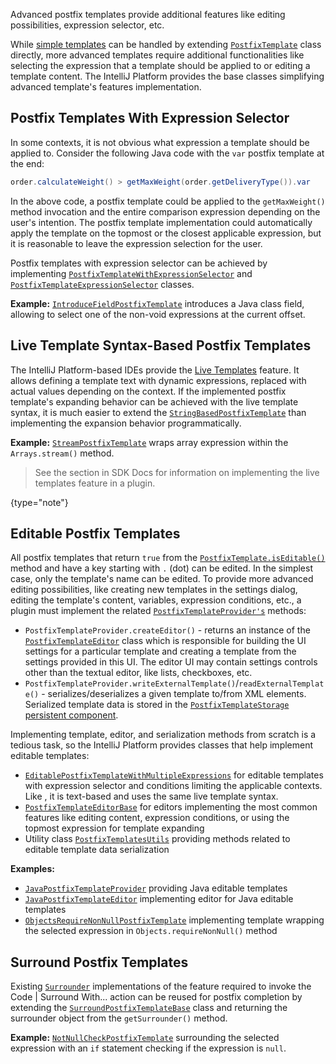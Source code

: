 [//]: # (title: Advanced Postfix Templates)

<!-- Copyright 2000-2022 JetBrains s.r.o. and contributors. Use of this source code is governed by the Apache 2.0 license. -->

<excerpt>Advanced postfix templates provide additional features like editing possibilities, expression selector, etc.</excerpt>

While [simple templates](postfix_templates.md) can be handled by extending
[`PostfixTemplate`](upsource:///platform/lang-impl/src/com/intellij/codeInsight/template/postfix/templates/PostfixTemplate.java)
class directly, more advanced templates require additional functionalities like selecting the expression that a template should be applied to or editing a template content.
The IntelliJ Platform provides the base classes simplifying advanced template's features implementation.

## Postfix Templates With Expression Selector

In some contexts, it is not obvious what expression a template should be applied to.
Consider the following Java code with the `var` postfix template at the end:

```java
order.calculateWeight() > getMaxWeight(order.getDeliveryType()).var
```

In the above code, a postfix template could be applied to the `getMaxWeight()` method invocation and the entire comparison expression depending on the user's intention.
The postfix template implementation could automatically apply the template on the topmost or the closest applicable expression, but it is reasonable to leave the expression selection for the user.

Postfix templates with expression selector can be achieved by implementing
[`PostfixTemplateWithExpressionSelector`](upsource:///platform/lang-impl/src/com/intellij/codeInsight/template/postfix/templates/PostfixTemplateWithExpressionSelector.java)
and
[`PostfixTemplateExpressionSelector`](upsource:///platform/lang-impl/src/com/intellij/codeInsight/template/postfix/templates/PostfixTemplateExpressionSelector.java)
classes.

**Example:**
[`IntroduceFieldPostfixTemplate`](upsource:///java/java-impl/src/com/intellij/codeInsight/template/postfix/templates/IntroduceFieldPostfixTemplate.java)
introduces a Java class field, allowing to select one of the non-void expressions at the current offset.

## Live Template Syntax-Based Postfix Templates

The IntelliJ Platform-based IDEs provide the [Live Templates](https://www.jetbrains.com/help/idea/using-live-templates.html) feature.
It allows defining a template text with dynamic expressions, replaced with actual values depending on the context.
If the implemented postfix template's expanding behavior can be achieved with the live template syntax, it is much easier to extend the
[`StringBasedPostfixTemplate`](upsource:///platform/lang-impl/src/com/intellij/codeInsight/template/postfix/templates/StringBasedPostfixTemplate.java)
than implementing the expansion behavior programmatically.

**Example:** [`StreamPostfixTemplate`](upsource:///java/java-impl/src/com/intellij/codeInsight/template/postfix/templates/StreamPostfixTemplate.java) wraps array expression within the `Arrays.stream()` method.

> See the [](live_templates.md) section in SDK Docs for information on implementing the live templates feature in a plugin.
>
{type="note"}

## Editable Postfix Templates

All postfix templates that return `true` from the
[`PostfixTemplate.isEditable()`](upsource:///platform/lang-impl/src/com/intellij/codeInsight/template/postfix/templates/PostfixTemplate.java)
method and have a key starting with `.` (dot) can be edited.
In the simplest case, only the template's name can be edited.
To provide more advanced editing possibilities, like creating new templates in the settings dialog, editing the template's content, variables, expression conditions, etc., a plugin must implement the related
[`PostfixTemplateProvider's`](upsource:///platform/lang-impl/src/com/intellij/codeInsight/template/postfix/templates/PostfixTemplateProvider.java)
methods:

- `PostfixTemplateProvider.createEditor()` - returns an instance of the
  [`PostfixTemplateEditor`](upsource:///platform/lang-impl/src/com/intellij/codeInsight/template/postfix/templates/editable/PostfixTemplateEditor.java)
  class which is responsible for building the UI settings for a particular template and creating a template from the settings provided in this UI.
  The editor UI may contain settings controls other than the textual editor, like lists, checkboxes, etc.
- `PostfixTemplateProvider.writeExternalTemplate()`/`readExternalTemplate()` - serializes/deserializes a given template to/from XML elements.
  Serialized template data is stored in the
  [`PostfixTemplateStorage`](upsource:///platform/lang-impl/src/com/intellij/codeInsight/template/postfix/settings/PostfixTemplateStorage.java)
  [persistent component](persisting_state_of_components.md).

Implementing template, editor, and serialization methods from scratch is a tedious task, so the IntelliJ Platform provides classes that help implement editable templates:
- [`EditablePostfixTemplateWithMultipleExpressions`](upsource:///platform/lang-impl/src/com/intellij/codeInsight/template/postfix/templates/editable/EditablePostfixTemplateWithMultipleExpressions.java)
  for editable templates with expression selector and conditions limiting the applicable contexts.
  Like [](#live-template-syntax-based-postfix-templates), it is text-based and uses the same live template syntax.
- [`PostfixTemplateEditorBase`](upsource:///platform/lang-impl/src/com/intellij/codeInsight/template/postfix/settings/PostfixTemplateEditorBase.java)
  for editors implementing the most common features like editing content, expression conditions, or using the topmost expression for template expanding
- Utility class
  [`PostfixTemplatesUtils`](upsource:///platform/lang-impl/src/com/intellij/codeInsight/template/postfix/templates/PostfixTemplatesUtils.java)
  providing methods related to editable template data serialization

**Examples:**
- [`JavaPostfixTemplateProvider`](upsource:///java/java-impl/src/com/intellij/codeInsight/template/postfix/templates/JavaPostfixTemplateProvider.java)
  providing Java editable templates
- [`JavaPostfixTemplateEditor`](upsource:///java/java-impl/src/com/intellij/codeInsight/template/postfix/templates/editable/JavaPostfixTemplateEditor.java)
  implementing editor for Java editable templates
- [`ObjectsRequireNonNullPostfixTemplate`](upsource:///java/java-impl/src/com/intellij/codeInsight/template/postfix/templates/ObjectsRequireNonNullPostfixTemplate.java)
  implementing template wrapping the selected expression in `Objects.requireNonNull()` method

## Surround Postfix Templates

Existing
[`Surrounder`](upsource:///platform/lang-api/src/com/intellij/lang/surroundWith/Surrounder.java)
implementations of the [](surround_with.md) feature required to invoke the <menupath>Code | Surround With...</menupath> action can be reused for postfix completion by extending the
[`SurroundPostfixTemplateBase`](upsource:///platform/lang-impl/src/com/intellij/codeInsight/template/postfix/templates/SurroundPostfixTemplateBase.java)
class and returning the surrounder object from the `getSurrounder()` method.

**Example:**
[`NotNullCheckPostfixTemplate`](upsource:///java/java-impl/src/com/intellij/codeInsight/template/postfix/templates/NotNullCheckPostfixTemplate.java)
surrounding the selected expression with an `if` statement checking if the expression is `null`.
